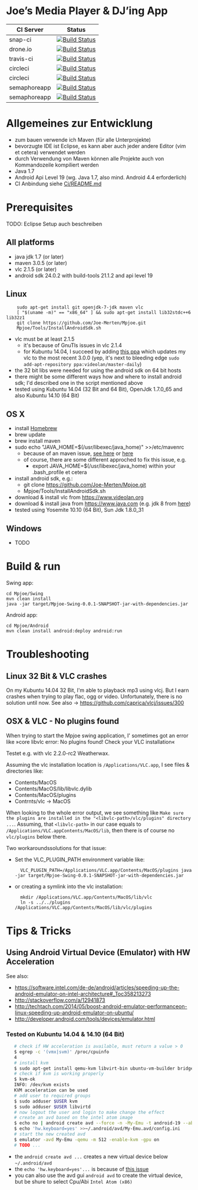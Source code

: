 Joe’s Media Player & DJ’ing App
===============================

| CI Server    | Status
|--------------|--------
| snap-ci      | [![Build Status](https://snap-ci.com/Joe-Merten/Mpjoe/branch/master/build_image)](https://snap-ci.com/Joe-Merten/Mpjoe)
| drone.io     | [![Build Status](https://drone.io/github.com/Joe-Merten/Mpjoe/status.png)](https://drone.io/github.com/Joe-Merten/Mpjoe)
| travis-ci    | [![Build Status](https://travis-ci.org/Joe-Merten/Mpjoe.svg?branch=master)](https://travis-ci.org/Joe-Merten/Mpjoe)
| circleci     | [![Build Status](https://circleci.com/gh/Joe-Merten/Mpjoe.svg)](https://circleci.com/gh/Joe-Merten/Mpjoe)
| circleci     | [![Build Status](https://circleci.com/gh/Joe-Merten/Mpjoe.svg?style=shield)](https://circleci.com/gh/Joe-Merten/Mpjoe)
| semaphoreapp | [![Build Status](https://semaphoreapp.com/api/v1/projects/ed34e48b-8b31-4d78-a3cd-0730d586feaa/341075/badge.png)](https://semaphoreapp.com/joe-merten/mpjoe)
| semaphoreapp | [![Build Status](https://semaphoreapp.com/api/v1/projects/ed34e48b-8b31-4d78-a3cd-0730d586feaa/341075/shields_badge.svg)](https://semaphoreapp.com/joe-merten/mpjoe)


Allgemeines zur Entwicklung
===========================
- zum bauen verwende ich Maven (für alle Unterprojekte)
- bevorzugte IDE ist Eclipse, es kann aber auch jeder andere Editor (vim et cetera) verwendet werden
- durch Verwendung von Maven können alle Projekte auch von Kommandozeile kompiliert werden
- Java 1.7
- Android Api Level 19 (wg. Java 1.7, also mind. Android 4.4 erforderlich)
- CI Anbindung siehe [Ci/README.md](Ci/README.md)


Prerequisites
=============

TODO: Eclipse Setup auch beschreiben


All platforms
-------------
- java jdk 1.7 (or later)
- maven 3.0.5 (or later)
- vlc 2.1.5 (or later)
- android sdk 24.0.2 with build-tools 21.1.2 and api level 19


Linux
-----

        sudo apt-get install git openjdk-7-jdk maven vlc
        [ "$(uname -m)" == "x86_64" ] && sudo apt-get install lib32stdc++6 lib32z1
        git clone https://github.com/Joe-Merten/Mpjoe.git
        Mpjoe/Tools/InstallAndroidSdk.sh

- vlc must be at least 2.1.5
  - it's because of GnuTls issues in vlc 2.1.4
  - for Kubuntu 14.04, I succeed by adding [this ppa](https://launchpad.net/~videolan/+archive/ubuntu/master-daily) which updates my vlc to the most recent 3.0.0
    (yep, it's next to bleeding edge `sudo add-apt-repository ppa:videolan/master-daily`)
- the 32 bit libs were needed for using the android sdk on 64 bit hosts
- there might be some different ways how and where to install android sdk; I'd described one in the script mentioned above
- tested using Kubuntu 14.04 (32 Bit and 64 Bit), OpenJdk 1.7.0_65 and also Kubuntu 14.10 (64 Bit)


OS X
----
- install [Homebrew](http://brew.sh)
- brew update
- brew install maven
- sudo echo "JAVA_HOME=$(/usr/libexec/java_home)" >>/etc/mavenrc
  - because of an maven issue, [see here](http://blog.tompawlak.org/maven-default-java-version-mac-osx) or [here](http://www.jayway.com/2013/03/08/configuring-maven-to-use-java-7-on-mac-os-x/)
  - of course, there are some different approched to fix this issue, e.g.
    - export JAVA_HOME=$(/usr/libexec/java_home) within your .bash_profile et cetera
- install android sdk, e.g.:
  - git clone https://github.com/Joe-Merten/Mpjoe.git
  - Mpjoe/Tools/InstallAndroidSdk.sh
- download & install vlc from https://www.videolan.org
- download & install java from https://www.java.com (e.g. jdk 8 from [here](http://www.oracle.com/technetwork/java/javase/downloads/jdk8-downloads-2133151.html))
- tested using Yosemite 10.10 (64 Bit), Sun Jdk 1.8.0_31


Windows
-------
- TODO


Build & run
===========

Swing app:

    cd Mpjoe/Swing
    mvn clean install
    java -jar target/Mpjoe-Swing-0.0.1-SNAPSHOT-jar-with-dependencies.jar

Android app:

    cd Mpjoe/Android
    mvn clean install android:deploy android:run


Troubleshooting
===============

Linux 32 Bit & VLC crashes
--------------------------
On my Kubuntu 14.04 32 Bit, I'm able to playback mp3 using vlcj. But I earn crashes when trying to play flac, ogg or video.
Unfortunately, there is no solution until now. See also → https://github.com/caprica/vlcj/issues/300


OSX & VLC - No plugins found
----------------------------
When trying to start the Mpjoe swing application, I' sometimes got an error like »core libvlc error: No plugins found! Check your VLC installation«

Testet e.g. with vlc 2.2.0-rc2 Weatherwax.

Assuming the vlc installation location is `/Applications/VLC.app`, I see files & directories like:

* Contents/MacOS
* Contents/MacOS/lib/libvlc.dylib
* Contents/MacOS/plugins
* Contrnts/vlc -> MacOS

When looking to the whole error output, we see something like `Make sure the plugins are installed in the "<libvlc-path>/vlc/plugins" directory ...`.
Assuming, that `<libvlc-path>` in our case equals to `/Applications/VLC.appContents/MacOS/lib`, then there is of course no `vlc/plugins` below there.

Two workaroundssolutions for that issue:

* Set the VLC_PLUGIN_PATH environment variable like:

        VLC_PLUGIN_PATH=/Applications/VLC.app/Contents/MacOS/plugins java -jar target/Mpjoe-Swing-0.0.1-SNAPSHOT-jar-with-dependencies.jar

* or creating a symlink into the vlc installation:

        mkdir /Applications/VLC.app/Contents/MacOS/lib/vlc
        ln -s ../../plugins /Applications/VLC.app/Contents/MacOS/lib/vlc/plugins


Tips & Tricks
=============

Using Android Virtual Device (Emulator) with HW Acceleration
------------------------------------------------------------

See also:

* https://software.intel.com/de-de/android/articles/speeding-up-the-android-emulator-on-intel-architecture#_Toc358213273
* http://stackoverflow.com/a/12941873
* http://techtach.com/2014/05/boost-android-emulator-performanceon-linux-speeding-up-android-emulator-on-ubuntu/
* http://developer.android.com/tools/devices/emulator.html

### Tested on Kubuntu 14.04 & 14.10 (64 Bit)

```bash
   # check if HW acceleration is available, must return a value > 0
   $ egrep -c '(vmx|svm)' /proc/cpuinfo
   4
   # install kvm
   $ sudo apt-get install qemu-kvm libvirt-bin ubuntu-vm-builder bridge-utils
   # check if kvm is working properly
   $ kvm-ok
   INFO: /dev/kvm exists
   KVM acceleration can be used
   # add user to required groups
   $ sudo adduser $USER kvm
   $ sudo adduser $USER libvirtd
   # now logout the user and login to make change the effect
   # create an avd based on the intel atom image
   $ echo no | android create avd --force -n -My-Emu -t android-19 --abi x86
   $ echo 'hw.keyboard=yes' >>~/.android/avd/My-Emu.avd/config.ini
   # start the new created avd
   $ emulator -avd My-Emu -qemu -m 512 -enable-kvm -gpu on
   # TODO ...
```

* the `android create avd ...` creates a new virtual device below `~/.android/avd`
* the `echo 'hw.keyboard=yes'...` is because of [this issue](http://stackoverflow.com/a/11252510)
* you can also use the avd gui `android avd` to create the virtual device, but be shure to select Cpu/Abi `Intel Atom (x86)`
